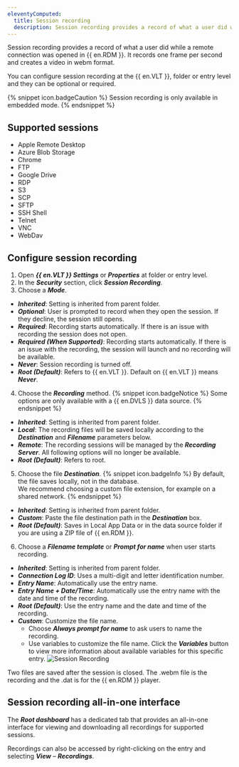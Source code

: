 ```yaml
---
eleventyComputed:
  title: Session recording
  description: Session recording provides a record of what a user did while a remote connection was opened in {{ en.RDM }}.
---
```

Session recording provides a record of what a user did while a remote connection was opened in {{ en.RDM }}. It records one frame per second and creates a video in webm format.

You can configure session recording at the {{ en.VLT }}, folder or entry level and they can be optional or required. 

{% snippet icon.badgeCaution %}
Session recording is only available in embedded mode.
{% endsnippet %}
 
## Supported sessions

* Apple Remote Desktop
* Azure Blob Storage
* Chrome
* FTP
* Google Drive
* RDP
* S3
* SCP
* SFTP
* SSH Shell
* Telnet
* VNC
* WebDav

## Configure session recording 

1. Open ***{{ en.VLT }} Settings*** or ***Properties*** at folder or entry level.
1. In the ***Security*** section, click ***Session Recording***.
1. Choose a ***Mode***.
* ***Inherited***: Setting is inherited from parent folder.
* ***Optional***: User is prompted to record when they open the session. If they decline, the session still opens.
* ***Required***: Recording starts automatically. If there is an issue with recording the session does not open.
* ***Required (When Supported)***: Recording starts automatically. If there is an issue with the recording, the session will launch and no recording will be available. 
* ***Never***: Session recording is turned off. 
* ***Root (Default)***: Refers to {{ en.VLT }}. Default on {{ en.VLT }} means ***Never***. 
4. Choose the ***Recording*** method. 
{% snippet icon.badgeNotice %} 
Some options are only available with a {{ en.DVLS }} data source. 
{% endsnippet %}
 
* ***Inherited***: Setting is inherited from parent folder. 
* ***Local***: The recording files will be saved locally according to the ***Destination*** and ***Filename*** parameters below. 
* ***Remote***: The recording sessions will be managed by the ***Recording Server***. All following options will no longer be available. 
* ***Root (Default)***: Refers to root. 
5. Choose the file ***Destination***. 
{% snippet icon.badgeInfo %} 
By default, the file saves locally, not in the database.  
We recommend choosing a custom file extension, for example on a shared network. 
{% endsnippet %}
 
* ***Inherited***: Setting is inherited from parent folder. 
* ***Custom***: Paste the file destination path in the ***Destination*** box. 
* ***Root (Default)***: Saves in Local App Data or in the data source folder if you are using a ZIP file of {{ en.RDM }}. 
6. Choose a ***Filename template*** or ***Prompt for name*** when user starts recording. 
* ***Inherited***: Setting is inherited from parent folder. 
* ***Connection Log ID***: Uses a multi-digit and letter identification number. 
* ***Entry Name***: Automatically use the entry name. 
* ***Entry Name + Date/Time***: Automatically use the entry name with the date and time of the recording. 
* ***Root (Default)***: Use the entry name and the date and time of the recording. 
* ***Custom***: Customize the file name. 
    * Choose ***Always prompt for name*** to ask users to name the recording. 
    * Use variables to customize the file name. Click the ***Variables*** button to view more information about available variables for this specific entry. 
![Session Recording](https://webdevolutions.azureedge.net/docs/en/kb/KB6158.png) 

Two files are saved after the session is closed. The .webm file is the recording and the .dat is for the {{ en.RDM }} player. 

## Session recording all-in-one interface

The ***Root dashboard*** has a dedicated tab that provides an all-in-one interface for viewing and downloading all recordings for supported sessions.   

Recordings can also be accessed by right-clicking on the entry and selecting ***View*** – ***Recordings***.

